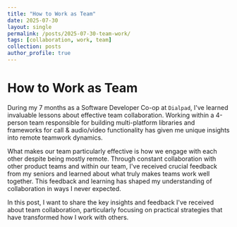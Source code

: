 ```yaml
---
title: "How to Work as Team"
date: 2025-07-30
layout: single
permalink: /posts/2025-07-30-team-work/
tags: [collaboration, work, team]
collection: posts
author_profile: true
---
```


# How to Work as Team
<!-- ((overview)) -->
<!-- I have been working as Software Developer Co-op at `Dialpad` for 7 months now. 
I am working within a team of 4 people where are responsible for building multiple plattform libraries and frameworks 
to provide call & audio/video functionality. Most of us are working remotely but our team is engaging with each other alot.
It means we have lots chance to collaborate with other product teams. 

Based on my experience and advide of my seniors, I have been sharing -->


<!-- 
why this is better writing 

Stronger opening: Started with your learning experience rather than just stating facts
Emphasis on feedback: Highlighted that you received "crucial feedback from your seniors" about effective teamwork
Clear value proposition: Made it clear that you'll be sharing practical insights and strategies
Better flow: Connected your Dialpad experience directly to the lessons you want to share
Engaging hook: Added "This feedback has shaped my understanding of collaboration in ways I never expected" to create curiosity

 -->

During my 7 months as a Software Developer Co-op at `Dialpad`, I've learned invaluable lessons about effective team collaboration. Working within a 4-person team responsible for building multi-platform libraries and frameworks for call & audio/video functionality has given me unique insights into remote teamwork dynamics.

What makes our team particularly effective is how we engage with each other despite being mostly remote. Through constant collaboration with other product teams and within our team, I've received crucial feedback from my seniors and learned about what truly makes teams work well together. This feedback and learning has shaped my understanding of collaboration in ways I never expected.

In this post, I want to share the key insights and feedback I've received about team collaboration, particularly focusing on practical strategies that have transformed how I work with others.

<!--  
(rick)
good reputation ? 
- show work = show PR 
= split task = fast feedback 

get feedback about code and design before go further 

ask question if cannot udnerstand anytime even in the meeting

make understand clear in the meeting by asking question rather than writing down 

tailor my messaged depending on listener 

(rick)
Business Develop Mindset 
- pattern matching: design pattern, convention within team 
- incremental development

(rick)
technial skill 
- design 
- OS / algorith 
algorith: underline implmemntation  or optimize  > image future scenario to use this feature
eg. avoid to use 'string' slow > use enum 

(rick)
good code at production level
- no creash 
- work well
- matching codebase 
- documenation / testing

-->
